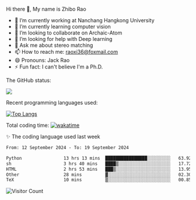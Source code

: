 Hi there 👋, My name is Zhibo Rao
- 🔭 I’m currently working at Nanchang Hangkong University
- 🌱 I’m currently learning computer vision
- 👯 I’m looking to collaborate on Archaic-Atom
- 🤔 I’m looking for help with Deep learning
- 💬 Ask me about stereo matching
- 📫 How to reach me: raoxi36@foxmail.com
- 😄 Pronouns: Jack Rao
- ⚡ Fun fact: I can't believe I'm a Ph.D.

The GitHub status:

![](https://github-readme-stats.vercel.app/api?username=ZhiboRao)

Recent programming languages used:

[![Top Langs](https://github-readme-stats.vercel.app/api/top-langs/?username=ZhiboRao&layout=compact)](https://github.com/anuraghazra/github-readme-stats)

Total coding time: [![wakatime](https://wakatime.com/badge/user/51ec5ec7-4742-4243-9eea-732ade32c0b7.svg)](https://wakatime.com/@51ec5ec7-4742-4243-9eea-732ade32c0b7)

✨ The coding language used last week 
<!--START_SECTION:waka-->

```txt
From: 12 September 2024 - To: 19 September 2024

Python                13 hrs 13 mins  ████████████████░░░░░░░░░   63.92 %
sh                    3 hrs 40 mins   ████▒░░░░░░░░░░░░░░░░░░░░   17.72 %
HTML                  2 hrs 53 mins   ███▒░░░░░░░░░░░░░░░░░░░░░   13.95 %
Other                 28 mins         ▓░░░░░░░░░░░░░░░░░░░░░░░░   02.30 %
TeX                   10 mins         ▒░░░░░░░░░░░░░░░░░░░░░░░░   00.85 %
```

<!--END_SECTION:waka-->

![Visitor Count](https://profile-counter.glitch.me/Raohaocheng/count.svg)
